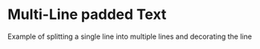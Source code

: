 # Multi-Line padded Text

Example of splitting a single line into multiple lines and decorating the line